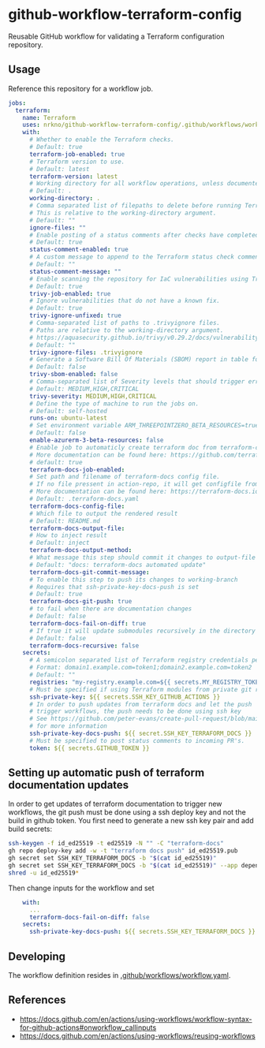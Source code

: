 # github-workflow-terraform-config

Reusable GitHub workflow for validating a Terraform configuration repository.

## Usage

Reference this repository for a workflow job.

```yaml
jobs:
  terraform:
    name: Terraform
    uses: nrkno/github-workflow-terraform-config/.github/workflows/workflow.yaml@v2
    with:
      # Whether to enable the Terraform checks.
      # Default: true
      terraform-job-enabled: true
      # Terraform version to use.
      # Default: latest
      terraform-version: latest
      # Working directory for all workflow operations, unless documented otherwise.
      # Default: .
      working-directory: .
      # Comma separated list of filepaths to delete before running Terraform.
      # This is relative to the working-directory argument.
      # Default: ""
      ignore-files: ""
      # Enable posting of a status comments after checks have completed.
      # Default: true
      status-comment-enabled: true
      # A custom message to append to the Terraform status check comment.
      # Default: ""
      status-comment-message: ""
      # Enable scanning the repository for IaC vulnerabilities using Trivy.
      # Default: true
      trivy-job-enabled: true
      # Ignore vulnerabilities that do not have a known fix.
      # Default: true
      trivy-ignore-unfixed: true
      # Comma-separated list of paths to .trivyignore files.
      # Paths are relative to the working-directory argument.
      # https://aquasecurity.github.io/trivy/v0.29.2/docs/vulnerability/examples/filter/#by-vulnerability-ids
      # Default: ""
      trivy-ignore-files: .trivyignore
      # Generate a Software Bill Of Materials (SBOM) report in table format.
      # Default: false
      trivy-sbom-enabled: false
      # Comma-separated list of Severity levels that should trigger errors.
      # Default: MEDIUM,HIGH,CRITICAL
      trivy-severity: MEDIUM,HIGH,CRITICAL
      # Define the type of machine to run the jobs on.
      # Default: self-hosted
      runs-on: ubuntu-latest
      # Set environment variable ARM_THREEPOINTZERO_BETA_RESOURCES=true when running Terraform.
      # Default: false
      enable-azurerm-3-beta-resources: false
      # Enable job to automaticly create terraform doc from terraform-code
      # More documentation can be found here: https://github.com/terraform-docs/gh-actions#configuration
      # default: true
      terraform-docs-job-enabled:
      # Set path and filename of terraform-docs config file.
      # If no file pressent in action-repo, it will get configfile from this repo
      # More documentation can be found here: https://terraform-docs.io/user-guide/configuration/
      # Default: .terraform-docs.yaml
      terraform-docs-config-file:
      # Which file to output the rendered result
      # Default: README.md
      terraform-docs-output-file:
      # How to inject result
      # Default: inject
      terraform-docs-output-method:
      # What message this step should commit it changes to output-file with
      # Default: "docs: terraform-docs automated update"
      terraform-docs-git-commit-message:
      # To enable this step to push its changes to working-branch
      # Requires that ssh-private-key-docs-push is set
      # Default: true
      terraform-docs-git-push: true
      # to fail when there are documentation changes
      # Default: false
      terraform-docs-fail-on-diff: true
      # If true it will update submodules recursively in the directory modules under working directory
      # Default: false
      terraform-docs-recursive: false
    secrets:
      # A semicolon separated list of Terraform registry credentials per domain.
      # Format: domain1.example.com=token1;domain2.example.com=token2
      # Default: ""
      registries: "my-registry.example.com=${{ secrets.MY_REGISTRY_TOKEN }};second.registry.example.com=${{ secret.SECOND_REGISTRY }}"
      # Must be specified if using Terraform modules from private git repos.
      ssh-private-key: ${{ secrets.SSH_KEY_GITHUB_ACTIONS }}
      # In order to push updates from terraform docs and let the push
      # trigger workflows, the push needs to be done using ssh key
      # See https://github.com/peter-evans/create-pull-request/blob/main/docs/concepts-guidelines.md#triggering-further-workflow-runs
      # for more information
      ssh-private-key-docs-push: ${{ secret.SSH_KEY_TERRAFORM_DOCS }}
      # Must be specified to post status comments to incoming PR's.
      token: ${{ secrets.GITHUB_TOKEN }}
```

## Setting up automatic push of terraform documentation updates

In order to get updates of terraform documentation to trigger new workflows, the
git push must be done using a ssh deploy key and not the build in github token.
You first need to generate a new ssh key pair and add build secrets:
```bash
ssh-keygen -f id_ed25519 -t ed25519 -N "" -C "terraform-docs"
gh repo deploy-key add -w -t "terraform docs push" id_ed25519.pub
gh secret set SSH_KEY_TERRAFORM_DOCS -b "$(cat id_ed25519)"
gh secret set SSH_KEY_TERRAFORM_DOCS -b "$(cat id_ed25519)" --app dependabot
shred -u id_ed25519*
```
Then change inputs for the workflow and set
```yaml
    with:
      ...
      terraform-docs-fail-on-diff: false
    secrets:
      ssh-private-key-docs-push: ${{ secrets.SSH_KEY_TERRAFORM_DOCS }}
```

## Developing

The workflow definition resides in [.github/workflows/workflow.yaml](./.github/workflows/workflow.yaml).

## References

- https://docs.github.com/en/actions/using-workflows/workflow-syntax-for-github-actions#onworkflow_callinputs
- https://docs.github.com/en/actions/using-workflows/reusing-workflows
